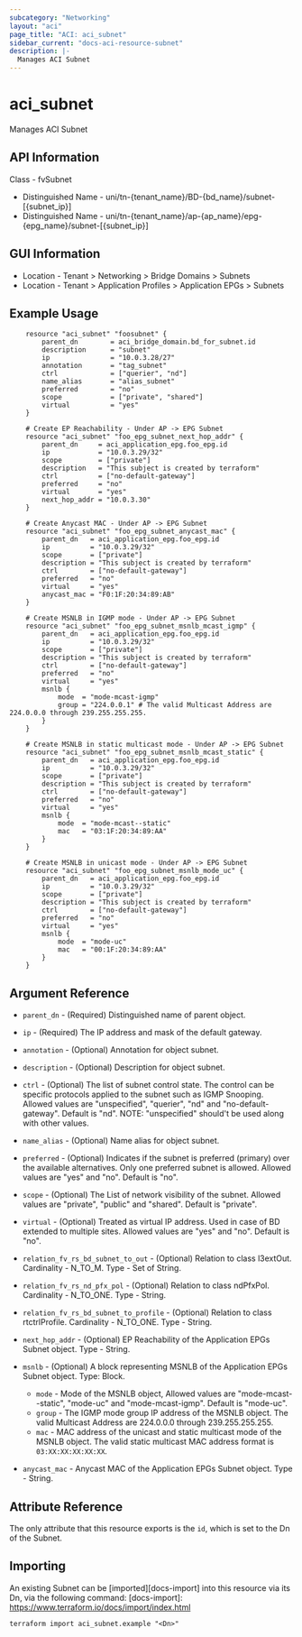 ```yaml
---
subcategory: "Networking"
layout: "aci"
page_title: "ACI: aci_subnet"
sidebar_current: "docs-aci-resource-subnet"
description: |-
  Manages ACI Subnet
---
```


# aci_subnet

Manages ACI Subnet

## API Information
Class - fvSubnet
- Distinguished Name - uni/tn-{tenant_name}/BD-{bd_name}/subnet-[{subnet_ip}]
- Distinguished Name - uni/tn-{tenant_name}/ap-{ap_name}/epg-{epg_name}/subnet-[{subnet_ip}]

## GUI Information
- Location - Tenant > Networking > Bridge Domains > Subnets
- Location - Tenant > Application Profiles > Application EPGs > Subnets

## Example Usage

```hcl
	resource "aci_subnet" "foosubnet" {
		parent_dn 		 = aci_bridge_domain.bd_for_subnet.id
		description      = "subnet"
		ip               = "10.0.3.28/27"
		annotation       = "tag_subnet"
		ctrl             = ["querier", "nd"]
		name_alias       = "alias_subnet"
		preferred        = "no"
		scope            = ["private", "shared"]
		virtual          = "yes"
	}

	# Create EP Reachability - Under AP -> EPG Subnet
	resource "aci_subnet" "foo_epg_subnet_next_hop_addr" {
		parent_dn     = aci_application_epg.foo_epg.id
		ip            = "10.0.3.29/32"
		scope         = ["private"]
		description   = "This subject is created by terraform"
		ctrl          = ["no-default-gateway"]
		preferred     = "no"
		virtual       = "yes"
		next_hop_addr = "10.0.3.30"
	}

	# Create Anycast MAC - Under AP -> EPG Subnet
	resource "aci_subnet" "foo_epg_subnet_anycast_mac" {
		parent_dn   = aci_application_epg.foo_epg.id
		ip          = "10.0.3.29/32"
		scope       = ["private"]
		description = "This subject is created by terraform"
		ctrl        = ["no-default-gateway"]
		preferred   = "no"
		virtual     = "yes"
		anycast_mac = "F0:1F:20:34:89:AB"
	}

	# Create MSNLB in IGMP mode - Under AP -> EPG Subnet
	resource "aci_subnet" "foo_epg_subnet_msnlb_mcast_igmp" {
		parent_dn   = aci_application_epg.foo_epg.id
		ip          = "10.0.3.29/32"
		scope       = ["private"]
		description = "This subject is created by terraform"
		ctrl        = ["no-default-gateway"]
		preferred   = "no"
		virtual     = "yes"
		msnlb {
			mode  = "mode-mcast-igmp"
			group = "224.0.0.1" # The valid Multicast Address are 224.0.0.0 through 239.255.255.255.
		}
	}

	# Create MSNLB in static multicast mode - Under AP -> EPG Subnet
	resource "aci_subnet" "foo_epg_subnet_msnlb_mcast_static" {
		parent_dn   = aci_application_epg.foo_epg.id
		ip          = "10.0.3.29/32"
		scope       = ["private"]
		description = "This subject is created by terraform"
		ctrl        = ["no-default-gateway"]
		preferred   = "no"
		virtual     = "yes"
		msnlb {
			mode  = "mode-mcast--static"
			mac   = "03:1F:20:34:89:AA"
		}
	}

	# Create MSNLB in unicast mode - Under AP -> EPG Subnet
	resource "aci_subnet" "foo_epg_subnet_msnlb_mode_uc" {
		parent_dn   = aci_application_epg.foo_epg.id
		ip          = "10.0.3.29/32"
		scope       = ["private"]
		description = "This subject is created by terraform"
		ctrl        = ["no-default-gateway"]
		preferred   = "no"
		virtual     = "yes"
		msnlb {
			mode  = "mode-uc"
			mac   = "00:1F:20:34:89:AA"
		}
	}
```

## Argument Reference

- `parent_dn` - (Required) Distinguished name of parent object.
- `ip` - (Required) The IP address and mask of the default gateway.
- `annotation` - (Optional) Annotation for object subnet.
- `description` - (Optional) Description for object subnet.
- `ctrl` - (Optional) The list of subnet control state. The control can be specific protocols applied to the subnet such as IGMP Snooping. Allowed values are "unspecified", "querier", "nd" and "no-default-gateway". Default is "nd". NOTE: "unspecified" should't be used along with other values.
- `name_alias` - (Optional) Name alias for object subnet.
- `preferred` - (Optional) Indicates if the subnet is preferred (primary) over the available alternatives. Only one preferred subnet is allowed. Allowed values are "yes" and "no". Default is "no".
- `scope` - (Optional) The List of network visibility of the subnet. Allowed values are "private", "public" and "shared". Default is "private".
- `virtual` - (Optional) Treated as virtual IP address. Used in case of BD extended to multiple sites. Allowed values are "yes" and "no". Default is "no".

- `relation_fv_rs_bd_subnet_to_out` - (Optional) Relation to class l3extOut. Cardinality - N_TO_M. Type - Set of String.
- `relation_fv_rs_nd_pfx_pol` - (Optional) Relation to class ndPfxPol. Cardinality - N_TO_ONE. Type - String.
- `relation_fv_rs_bd_subnet_to_profile` - (Optional) Relation to class rtctrlProfile. Cardinality - N_TO_ONE. Type - String.
- `next_hop_addr` - (Optional) EP Reachability of the Application EPGs Subnet object. Type - String.
- `msnlb` - (Optional) A block representing MSNLB of the Application EPGs Subnet object. Type: Block.
   - `mode` - Mode of the MSNLB object, Allowed values are "mode-mcast--static", "mode-uc" and "mode-mcast-igmp". Default is "mode-uc".
   - `group` - The IGMP mode group IP address of the MSNLB object. The valid Multicast Address are 224.0.0.0 through 239.255.255.255.
   - `mac` - MAC address of the unicast and static multicast mode of the MSNLB object. The valid static multicast MAC address format is `03:XX:XX:XX:XX:XX`.
- `anycast_mac` - Anycast MAC of the Application EPGs Subnet object. Type - String.
## Attribute Reference

The only attribute that this resource exports is the `id`, which is set to the
Dn of the Subnet.

## Importing

An existing Subnet can be [imported][docs-import] into this resource via its Dn, via the following command:
[docs-import]: https://www.terraform.io/docs/import/index.html

```
terraform import aci_subnet.example "<Dn>"
```
